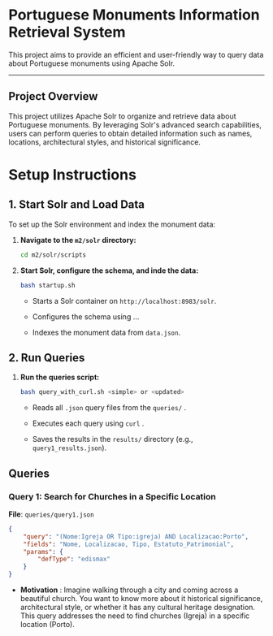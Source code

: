 # Portuguese Monuments Information Retrieval System

This project aims to provide an efficient and user-friendly way to query data about Portuguese monuments using Apache Solr.

---

## Project Overview

This project utilizes Apache Solr to organize and retrieve data about Portuguese monuments. By leveraging Solr's advanced search capabilities, users can perform queries to obtain detailed information such as names, locations, architectural styles, and historical significance.



# Setup Instructions

## 1. Start Solr and Load Data

To set up the Solr environment and index the monument data:

1. **Navigate to the `m2/solr` directory:**
   ```bash
   cd m2/solr/scripts 
   ```

2. **Start Solr, configure the schema, and inde the data:**
    ```bash
    bash startup.sh
    ```
    - Starts a Solr container on `http://localhost:8983/solr`.

    - Configures the schema using ...

    - Indexes the monument data from `data.json`.


## 2. Run Queries

1. **Run the queries script:**
   ```bash
   bash query_with_curl.sh <simple> or <updated>
   ```

    - Reads all `.json` query files from the `queries/` .

    - Executes each query using `curl` .

    - Saves the results in the `results/` directory (e.g., `query1_results.json`).


## Queries

### Query 1: Search for Churches in a Specific Location

**File**: `queries/query1.json`

```json
{
    "query": "(Nome:Igreja OR Tipo:igreja) AND Localizacao:Porto",
    "fields": "Nome, Localizacao, Tipo, Estatuto_Patrimonial",
    "params": {
        "defType": "edismax"
    }
}
```

- **Motivation** : Imagine walking through a city and coming across a beautiful church. You want to know more about it historical significance, architectural style, or whether it has any cultural heritage designation. This query addresses the need to find churches (Igreja) in a specific location (Porto).

